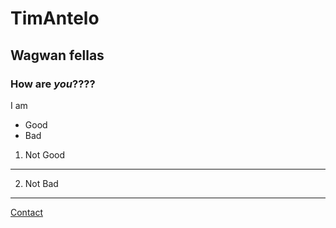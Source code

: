 # TimAntelo
## Wagwan fellas
### How **are** *you*????
I am 
- Good
- Bad

1. Not Good

---

2. Not Bad

---

[Contact](https://tantelot.github.io/contact.html)
